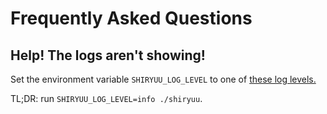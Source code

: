 # Frequently Asked Questions

## Help! The logs aren't showing!

Set the environment variable `SHIRYUU_LOG_LEVEL` to one of [these log levels.](https://docs.rs/log/0.4.6/log/enum.Level.html#variants)

TL;DR: run `SHIRYUU_LOG_LEVEL=info ./shiryuu`.
